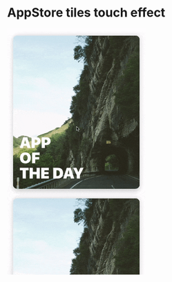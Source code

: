 # AppStore tiles touch effect

![](https://raw.githubusercontent.com/pyrou/KWXAppStoreTableView/master/screenshot.gif)
